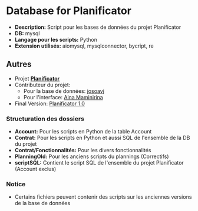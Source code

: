 # Database for Planificator

- **Description:** Script pour les bases de données du projet Planificator
- **DB:** mysql
- **Langage pour les scripts:** Python
- **Extension utilisés:** aiomysql, mysqlconnector, bycript, re

## Autres

- Projet **[Planificator](https://github.com/AinaMaminirina18/Planificator)**
- Contributeur du projet:
  - Pour la base de données: [josoavj](https://github.com/josoavj)
  - Pour l'interface: [Aina Maminirina](https://github.com/AinaMaminirina18)
- Final Version: [Planificator 1.0]()

### Structuration des dossiers

- **Account:** Pour les scripts en Python de la table Account
- **Contrat:** Pour les scripts en Python et aussi SQL de l'ensemble de la DB du projet
- **Contrat/Fonctionnalités:** Pour les divers fonctionnalités 
- **PlanningOld:** Pour les anciens scripts du plannings (Correctifs)
- **scriptSQL:** Contient le script SQL de l'ensemble du projet Planificator (Account exclus)

### Notice

- Certains fichiers peuvent contenir des scripts sur les anciennes versions de la base de données
